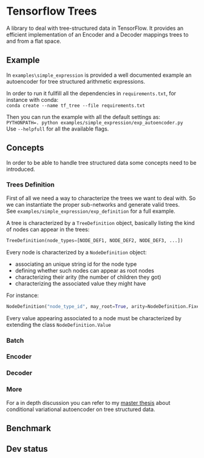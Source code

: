 # Tensorflow Trees
A library to deal with tree-structured data in TensorFlow. It provides an efficient implementation of an Encoder and a Decoder mappings trees to and from a flat space.

## Example
In `examples\simple_expression` is provided a well documented example an autoencoder for tree structured arithmetic expressions.

In order to run it fullfill all the dependencies in `requirements.txt`, for instance with conda:  
`conda create --name tf_tree --file requirements.txt`

Then you can run the example with all the default settings as:  
`PYTHONPATH=. python examples/simple_expression/exp_autoencoder.py`  
 Use `--helpfull` for all the available flags.
 
 ## Concepts
 In order to be able to handle tree structured data some concepts need to be introduced.
 
 ### Trees Definition
 First of all we need a way to characterize the trees we want to deal with. So we can instantiate the proper sub-networks and generate valid trees.  
 See `examples/simple_expression/exp_definition` for a full example.
 
 A tree is characterized by a `TreeDefinition` object, basically listing the kind of nodes can appear in the trees:
 
 ```python
TreeDefinition(node_types=[NODE_DEF1, NODE_DEF2, NODE_DEF3, ...])
```

Every node is characterized by a `NodeDefinition` object:
 - associating an unique string id for the node type
 - defining whether such nodes can appear as root nodes
 - characterizing their arity (the number of children they got)
 - characterizing the associated value they might have
 
 For instance:
```python
NodeDefinition("node_type_id", may_root=True, arity=NodeDefinition.FixedArity(0), value_type=VALUE_TYPE_DEF)
```

Every value appearing associated to a node must be characterized by extending the class `NodeDefinition.Value`

 ### Batch
 ### Encoder
 ### Decoder

 ### More
 For a in depth discussion you can refer to my [master thesis](https://github.com/m-colombo/conditional-variational-tree-autoencoder/blob/master/thesis.pdf) about conditional variational autoencoder on tree structured data.
 
 ## Benchmark
 
 ## Dev status